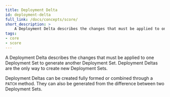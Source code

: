 ```yaml
---
title: Deployment Delta
id: deployment-delta
full_link: /docs/concepts/score/
short_description: >
    A Deployment Delta describes the changes that must be applied to one Deployment Set to generate another Deployment Set.
tags:
- core
- score
---
```


A Deployment Delta describes the changes that must be applied to one Deployment Set to generate another Deployment Set. Deployment Deltas are the only way to create new Deployment Sets.

<!--more-->

Deployment Deltas can be created fully formed or combined through a `PATCH` method. They can also be generated from the difference between two Deployment Sets.
